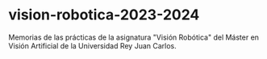 # vision-robotica-2023-2024
Memorias de las prácticas de la asignatura "Visión Robótica" del Máster en Visión Artificial de la Universidad Rey Juan Carlos.
